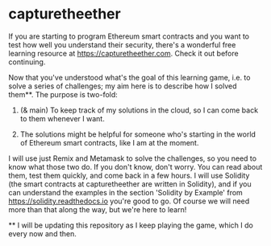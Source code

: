 # capturetheether

If you are starting to program Ethereum smart contracts and you want to test how well you understand their security,
there's a wonderful free learning resource at https://capturetheether.com. Check it out before continuing.

Now that you've understood what's the goal of this learning game, i.e. to solve a series of challenges; my aim here is to
describe how I solved them**. The purpose is two-fold:

1. (& main) To keep track of my solutions in the cloud, so I can come back to them whenever I want.

2. The solutions might be helpful for someone who's starting in the world of Ethereum smart contracts, like I am at the moment.

I will use just Remix and Metamask to solve the challenges, so you need to know what those two do. If you don't know, don't worry.
You can read about them, test them quickly, and come back in a few hours.
I will use Solidity (the smart contracts at capturetheether are written in Solidity), and if you can understand the examples in
the section 'Solidity by Example' from https://solidity.readthedocs.io you're good to go. Of course we will need more than that
along the way, but we're here to learn!

** I will be updating this repository as I keep playing the game, which I do every now and then.
